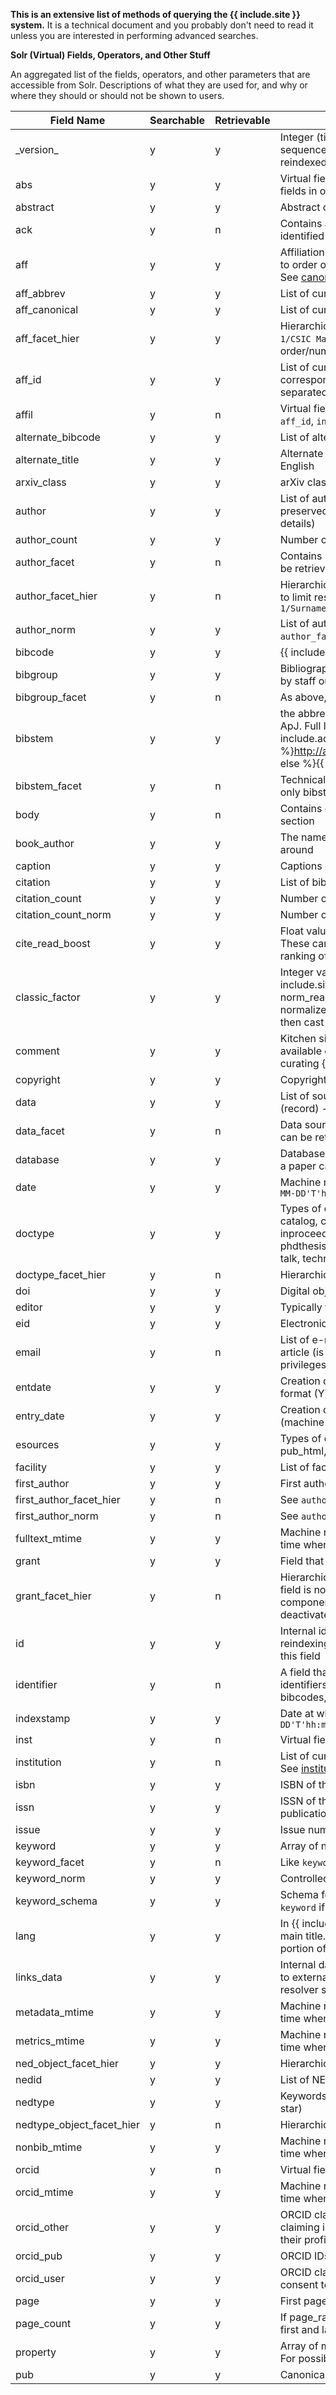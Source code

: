 **This is an extensive list of methods of querying the {{ include.site }} system.**
It is a technical document and you probably don't need to read it unless you are interested in performing advanced searches.

**Solr (Virtual) Fields, Operators, and Other Stuff**

An aggregated list of the fields, operators, and other parameters that are accessible from Solr. Descriptions of what they are used for, and why or where they should or should not be shown to users.


 |                     Field Name | Searchable | Retrievable | Explanation |
 |  ----------------------------- | - | - | ----------- |
 |                    \_version\_ | y | y | Integer (timestamp-like) indicating internal versioning sequence, if it has changed it means the record has been reindexed |
 |                            abs | y | y | Virtual field to search across `title`, `keyword`, `abstract` fields in one operation |
 |                       abstract | y | y | Abstract of the record |
 |                            ack | y | n | Contains acknowledgements extracted from fulltexts (if identified in article). |
 |                            aff | y | y | Affiliation strings of authors (raw data), values correspond to order of `author` field. Multiple values separated by `;`. See [canonical data](https://github.com/adsabs/CanonicalAffiliations/blob/master/parent_child.tsv) for all things `aff_`|
 |                     aff_abbrev | y | y | List of curated institution abbreviations for a given paper |
 |                  aff_canonical | y | y | List of curated institution names |
 |                 aff_facet_hier | y | y | Hierarchical label consisting of `Level/Parent/Child` - i.e. `1/CSIC Madrid/Inst Phys`. List of values is *not* linked to order/number of authors. |
 |                         aff_id | y | y | List of curated affiliation IDs in a given paper, values correspond to order of `author` field. Multiple values separated by `;`|
 |                          affil | y | n | Virtual field searching across `aff_abbrev`, `aff_canonical`, `aff_id`, `institution`, `aff` |
 |              alternate_bibcode | y | y | List of alternate bibcodes for the document |
 |                alternate_title | y | y | Alternate title, usually when the original title is not in English |
 |                    arxiv_class | y | y | arXiv class the paper was submitted to |
 |                         author | y | y | List of authors on a paper (multivalued field, order is preserved; see `aff*` and `orcid*` fields for additional details) |
 |                   author_count | y | y | Number of authors on a paper (integer) |
 |                   author_facet | y | n | Contains normalized version of the author name, cannot be retrieved but useful for faceting |
 |              author_facet_hier | y | n | Hierarchical facet for author names, the levels can be used to limit result sets - i.e. `0/Surname` -> `1/Surname/N` or `1/Surname/Name` |
 |                    author_norm | y | y | List of authors with their first name initialized (see `author_facet`) |
 |                        bibcode | y | y | {{ include.site }} identifier of a paper |
 |                       bibgroup | y | y | Bibliographic group that the bibcode belongs to (curated by staff outside of {{ include.site }}) |
 |                 bibgroup_facet | y | n | As above, but can only be searched and faceted on |
 |                        bibstem | y | y | the abbreviated name of the journal or publication, e.g., ApJ. Full lists of bibstems can be found [here]({% if include.ads %}http://adsabs.harvard.edu/abs_doc/journal_abbr.html{% else %}{{ site.scix_base_url }}/help{% endif %}) |
 |                  bibstem_facet | y | n | Technical field, used for faceting by publication. It contains only bibstems without volumes (eg. `Sci`) |
 |                           body | y | n | Contains extracted fulltext minus acknowledgements section |
 |                    book_author | y | y | The name will be also in `author` field; but not the other way around |
 |                        caption | y | y | Captions extracted from illustrations/tables |
 |                       citation | y | y | List of bibcodes that cite the paper |
 |                 citation_count | y | y | Number of citations the item has received |
 |            citation_count_norm | y | y | Number of citations normalized by `author_count` |
 |                cite_read_boost | y | y | Float values containing normalized (float) boost factors. These can be used with functional queries to modify ranking of results. |
 |                 classic_factor | y | y | Integer values containing the boost factor used by {{ include.site }} Classic. In essence log(1 + cites + norm_reads) where number of citations has been normalized and the whole value is multiplied by 5000 and then cast to Integer. |
 |                        comment | y | y | Kitchen sink for holding various bits of information not available elsewhere (probably only useful if you are curating {{ include.site }} records) |
 |                      copyright | y | y | Copyright given by the publisher |
 |                           data | y | y | List of sources that hold data associated with this paper (record) - format is `name:count`, i.e. `Chandra:3` |
 |                     data_facet | y | n | Data sources for the paper (without counts, but the counts can be retrieved when faceting on the values of this field) |
 |                       database | y | y | Database (collection) into which the paper was classified, a paper can belong to more than one|
 |                           date | y | y | Machine readable version of `pubdate`, time format: `YYYY-MM-DD'T'hh:mm:ss.SSS'Z'`|
 |                        doctype | y | y | Types of document: abstract, article, book, bookreview, catalog, circular, editorial, eprint, erratum, inbook, inproceedings, mastersthesis, misc, newsletter, obituary, phdthesis, pressrelease, proceedings, proposal, software, talk, techreport|
 |             doctype_facet_hier | y | n | Hierarchical facets consisting of nested document types |
 |                            doi | y | y | Digital object identifier |
 |                         editor | y | y | Typically for books or series, similar rules to `book_author` |
 |                            eid | y | y | Electronic id of the paper (equivalent of page number) |
 |                          email | y | n | List of e-mails for the authors that included them in the article (is only accessible to users with elevated privileges) |
 |                        entdate | y | y | Creation date of {{ include.site }} record in user-friendly format (YYYY-MM-DD) |
 |                     entry_date | y | y | Creation date of {{ include.site }} record in RFC 3339 (machine-readable) format |
 |                       esources | y | y | Types of electronic sources available for a record (e.g. pub_html, eprint_pdf) |
 |                       facility | y | y | List of facilities declared in paper (low count field for now) |
 |                   first_author | y | y | First author of the paper |
 |        first_author_facet_hier | y | n | See `author_facet_hier` |
 |              first_author_norm | y | n | See `author_norm` |
 |                 fulltext_mtime | y | y | Machine readable modification timestamp; corresponds to time when a fulltext was updated |
 |                          grant | y | y | Field that contains both grant ids and grant agencies. |
 |               grant_facet_hier | y | n | Hierarchical facet field which contains grant/grant_id. This field is not suitable for user queries, but rather for UI components. Term frequencies and positions are deactivated. |
 |                             id | y | y | Internal identifier of a record, does not change with reindexing but users are advised to not rely on contents of this field |
 |                     identifier | y | n | A field that can be used to search an array of alternative identifiers for the record. May contain alternative bibcodes, DOIs and/or arxiv ids. |
 |                     indexstamp | y | y | Date at which the record was indexed `YYYY-MM-DD'T'hh:mm:ss.SSS'Z'` |
 |                           inst | y | n | Virtual field to search across `aff_id`, and `institution` |
 |                    institution | y | n | List of curated affiliations (institutions) in a given paper. See [institution data](https://github.com/adsabs/CanonicalAffiliations/blob/master/parent_child.tsv)|
 |                           isbn | y | y | ISBN of the publication (this applies to books) |
 |                           issn | y | y | ISSN of the publication (applies to journals - ie. periodical publications) |
 |                          issue | y | y | Issue number of the journal that includes the article |
 |                        keyword | y | y | Array of normalized and non-normalized keywords |
 |                  keyword_facet | y | n | Like `keyword` but used for faceting |
 |                   keyword_norm | y | y | Controlled keywords, if it was identified |
 |                 keyword_schema | y | y | Schema for each controlled keyword, i.e., the schema of a `keyword` if it can be assigned |
 |                           lang | y | y | In {{ include.site }} this field contains a language of the main title. Currently, this value is present in a very small portion of records |
 |                     links_data | y | y | Internal data structure with information for generating links to external sources (API users are advised to use link resolver service instead) |
 |                 metadata_mtime | y | y | Machine readable modification timestamp; corresponds to time when bibliographic metadata was updated |
 |                  metrics_mtime | y | y | Machine readable modification timestamp; corresponds to time when citations metrics were updated |
 |          ned_object_facet_hier | y | y | Hierarchical `Level/Parent/Child` entry for NED objects |
 |                          nedid | y | y | List of NED IDs within a record |
 |                        nedtype | y | y | Keywords used to describe the NED type (e.g. galaxy, star) |
 |      nedtype_object_facet_hier | y | n | Hierarchical facet consisting of NED object type and ID |
 |                   nonbib_mtime | y | y | Machine readable modification timestamp; corresponds to time when non-bibliographic metadata was updated |
 |                          orcid | y | n | Virtual field to search across all orcid fields |
 |                    orcid_mtime | y | y | Machine readable modification timestamp; corresponds to time when data were fetched from ORCiD |
 |                    orcid_other | y | y | ORCID claims from users who used the {{ include.site }} claiming interface, but did not give us consent to show their profiles |
 |                      orcid_pub | y | y | ORCID IDs supplied by publishers |
 |                     orcid_user | y | y | ORCID claims from users who gave {{ include.site }} consent to expose their public profiles. |
 |                           page | y | y | First page of a record |
 |                     page_count | y | y | If page_range is present, gives the difference between the first and last page numbers in the range |
 |                       property | y | y | Array of miscellaneous flags associated with the record. For possible values see [Properties](search-syntax#properties).| 
 |                            pub | y | y | Canonical name of the publication the record appeared in |
